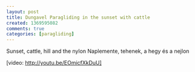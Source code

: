 ```yaml
---
layout: post
title: Dungavel Paragliding in the sunset with cattle
created: 1369595082
comments: true
categories: [paragliding]
---
```

Sunset, cattle, hill and the nylon
Naplemente, tehenek, a hegy és a nejlon

[video: http://youtu.be/EOmicfXkDuU]

